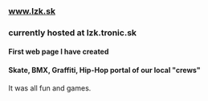 ### www.lzk.sk
### currently hosted at lzk.tronic.sk
#### First web page I have created
#### Skate, BMX, Graffiti, Hip-Hop portal of our local "crews"

It was all fun and games.

